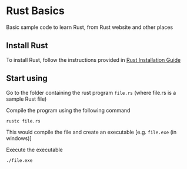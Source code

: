 # Rust Basics
Basic sample code to learn Rust, from Rust website and other places

## Install Rust

To install Rust, follow the instructions provided in [Rust Installation Guide](https://www.rust-lang.org/tools/install)

## Start using

Go to the folder containing the rust program `file.rs` (where file.rs is a sample Rust file)

Compile the program using the following command

`rustc file.rs`

This would compile the file and create an executable [e.g. `file.exe` (in windows)]

Execute the executable

`./file.exe`
